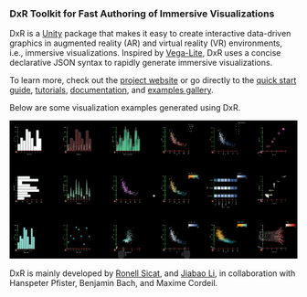 ### DxR Toolkit for Fast Authoring of Immersive Visualizations
DxR is a [Unity](https://unity3d.com/unity) package that makes it easy to create interactive data-driven graphics in augmented reality (AR) and virtual reality (VR) environments, i.e., immersive visualizations. Inspired by [Vega-Lite](https://vega.github.io/vega-lite/), DxR uses a concise declarative JSON syntax to rapidly generate immersive visualizations.

To learn more, check out the [project website](https://ronellsicat.github.io/DxR) or go directly to the [quick start guide](https://ronellsicat.github.io/DxR/site/tutorials/quickstart.html), [tutorials](https://ronellsicat.github.io/DxR/site/tutorials.html), [documentation](https://ronellsicat.github.io/DxR/site/documentation.html), and [examples gallery](https://ronellsicat.github.io/DxR/site/examples.html).

Below are some visualization examples generated using DxR.

<img src="docs/assets/img/gallery_overview.png">

DxR is mainly developed by [Ronell Sicat](www.ronellsicat.com), and [Jiabao Li](https://www.jiabaoli.org/), in collaboration with Hanspeter Pfister, Benjamin Bach, and Maxime Cordeil.
